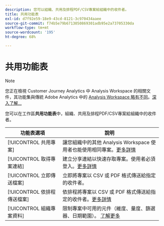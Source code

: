 ```yaml
---
description: 您可以組織、共用及排程PDF/CSV專案給組織中的收件者。
title: 共用功能表
exl-id: d7f92e59-18e9-43cd-8121-3c970434aaee
source-git-commit: f74b5e79b6713050869301adb95e2a73705330da
workflow-type: tm+mt
source-wordcount: '195'
ht-degree: 68%

---
```


# 共用功能表

>[!NOTE]
>
>您正在檢視 Customer Journey Analytics 中 Analysis Workspace 的相關文件，其功能集與傳統 Adobe Analytics 中的 [Analysis Workspace 略有不同](https://experienceleague.adobe.com/docs/analytics/analyze/analysis-workspace/home.html?lang=zh-Hant)。[深入了解...](/help/getting-started/cja-aa.md)

您可以在工作區&#x200B;**共用功能表**&#x200B;中，組織、共用及排程PDF/CSV專案給組織中的收件者。

| 功能表選項 | 說明 |
| --- | --- |
| [!UICONTROL 共用專案] | 讓您組織中的其他 Analysis Workspace 使用者也能使用相同專案。[更多詳情](https://experienceleague.adobe.com/docs/analytics/analyze/analysis-workspace/curate-share/share-projects.html?lang=zh-Hant) |
| [!UICONTROL 取得專案連結] | 建立分享連結以快速存取專案。使用者必須登入。[更多詳情](https://experienceleague.adobe.com/docs/analytics/analyze/analysis-workspace/curate-share/shareable-links.html) |
| [!UICONTROL 立即傳送檔案] | 立即將專案以 CSV 或 PDF 格式傳送給指定的收件者。 |
| [!UICONTROL 依排程傳送檔案] | 依排程將專案以 CSV 或 PDF 格式傳送給指定的收件者。[更多詳情](https://experienceleague.adobe.com/docs/analytics/analyze/analysis-workspace/curate-share/t-schedule-report.html) |
| [!UICONTROL 組織專案資料] | 限制專案中可用的元件（維度、量度、篩選器、日期範圍）。 [了解更多](https://experienceleague.adobe.com/docs/analytics/analyze/analysis-workspace/curate-share/curate.html) |
